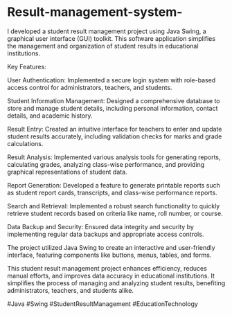 # Result-management-system-
I developed a student result management project using Java Swing, a graphical user interface (GUI) toolkit. This software application simplifies the management and organization of student results in educational institutions.

Key Features:

User Authentication: Implemented a secure login system with role-based access control for administrators, teachers, and students.

Student Information Management: Designed a comprehensive database to store and manage student details, including personal information, contact details, and academic history.

Result Entry: Created an intuitive interface for teachers to enter and update student results accurately, including validation checks for marks and grade calculations.

Result Analysis: Implemented various analysis tools for generating reports, calculating grades, analyzing class-wise performance, and providing graphical representations of student data.

Report Generation: Developed a feature to generate printable reports such as student report cards, transcripts, and class-wise performance reports.

Search and Retrieval: Implemented a robust search functionality to quickly retrieve student records based on criteria like name, roll number, or course.

Data Backup and Security: Ensured data integrity and security by implementing regular data backups and appropriate access controls.

The project utilized Java Swing to create an interactive and user-friendly interface, featuring components like buttons, menus, tables, and forms.

This student result management project enhances efficiency, reduces manual efforts, and improves data accuracy in educational institutions. It simplifies the process of managing and analyzing student results, benefiting administrators, teachers, and students alike.

#Java #Swing #StudentResultManagement #EducationTechnology
